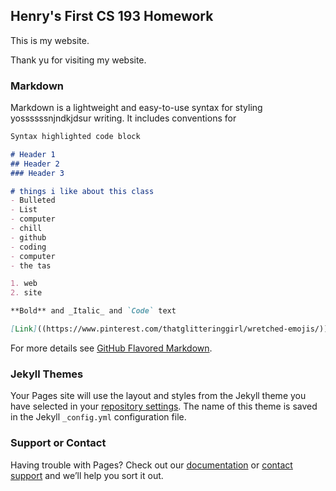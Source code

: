 ## Henry's First CS 193 Homework
This is my website.

Thank yu for visiting my website.

### Markdown

Markdown is a lightweight and easy-to-use syntax for styling yossssssnjndkjdsur writing. It includes conventions for

```markdown
Syntax highlighted code block

# Header 1
## Header 2
### Header 3

# things i like about this class
- Bulleted
- List
- computer
- chill
- github
- coding
- computer
- the tas

1. web
2. site

**Bold** and _Italic_ and `Code` text

[Link]((https://www.pinterest.com/thatglitteringgirl/wretched-emojis/)) and ![Image](src)
```

For more details see [GitHub Flavored Markdown](https://guides.github.com/features/mastering-markdown/).

### Jekyll Themes

Your Pages site will use the layout and styles from the Jekyll theme you have selected in your [repository settings](https://github.com/kalutes/CS193_Fall18_Lab1/settings). The name of this theme is saved in the Jekyll `_config.yml` configuration file.

### Support or Contact

Having trouble with Pages? Check out our [documentation](https://help.github.com/categories/github-pages-basics/) or [contact support](https://github.com/contact) and we’ll help you sort it out.
